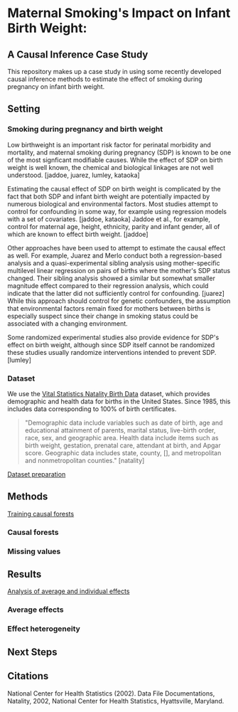 # Maternal Smoking's Impact on Infant Birth Weight:
## A Causal Inference Case Study

This repository makes up a case study in using some recently developed
causal inference methods to estimate the effect of smoking
during pregnancy on infant birth weight. 

## Setting

### Smoking during pregnancy and birth weight

Low birthweight is an important risk factor for perinatal morbidity and
mortality, and maternal smoking during pregnancy (SDP) is known to be one of
the most signficant modifiable causes. While the effect of SDP on birth weight
is well known, the chemical and biological linkages are not well understood. 
[jaddoe, juarez, lumley, kataoka]

Estimating the causal effect of SDP on birth weight is complicated by the fact
that both SDP and infant birth weight are potentially impacted by numerous
biological and environmental factors. Most studies attempt to control for
confounding in some way, for example using regression models with a set of
covariates. [jaddoe, kataoka] Jaddoe et al., for example, control for maternal
age, height, ethnicity, parity and infant gender, all of which are known to
effect birth weight. [jaddoe]

Other approaches have been used to attempt to estimate the causal effect as
well. For example, Juarez and Merlo conduct both a regression-based analysis
and a quasi-experimental sibling analysis using mother-specific multilevel
linear regression on pairs of births where the mother's SDP status changed.
Their sibling analysis showed a similar but somewhat smaller magnitude effect
compared to their regression analysis, which could indicate that the latter
did not sufficiently control for confounding. [juarez] While this approach
should control for genetic confounders, the assumption that environmental
factors remain fixed for mothers between births is especially suspect since
their change in smoking status could be associated with a changing environment.

Some randomized experimental studies also provide evidence for SDP's effect on
birth weight, although since SDP itself cannot be randomized these studies
usually randomize interventions intended to prevent SDP. [lumley]

### Dataset

We use the [Vital Statistics Natality Birth
Data](https://www.nber.org/research/data/vital-statistics-natality-birth-data)
dataset, which provides demographic and health data for births in the United
States. Since 1985, this includes data corresponding to 100% of birth
certificates.

> "Demographic data include variables such as date of birth, age and educational
> attainment of parents, marital status, live-birth order, race, sex, and
> geographic area. Health data include items such as birth weight, gestation,
> prenatal care, attendant at birth, and Apgar score. Geographic data includes
> state, county, [], and metropolitan and nonmetropolitan counties." [natality]

[Dataset preparation](https://ischeinfeld.github.io/natality/natality_data.html)

## Methods
[Training causal forests](https://ischeinfeld.github.io/natality/natality_train.html)

### Causal forests

### Missing values

## Results
[Analysis of average and individual effects](https://ischeinfeld.github.io/natality/natality_interpret.html)

### Average effects

### Effect heterogeneity

## Next Steps

## Citations

National Center for Health Statistics (2002). Data File Documentations,
Natality, 2002, National Center for Health Statistics, Hyattsville, Maryland.
